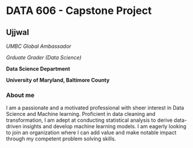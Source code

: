 # DATA 606 - Capstone Project
## Ujjwal
*UMBC Global Ambassador*

*Grduate Grader (Data Science)*

**Data Science Department**

**University of Maryland, Baltimore County**

### About me
I am a passionate and a motivated professional with sheer interest in Data Science and Machine learning. Proficient in data cleaning and transformation, I am adept at conducting statistical analysis to derive data-driven insights and develop machine learning models. I am eagerly looking to join an organization where I can add value and make notable impact through my competent problem solving skills.



